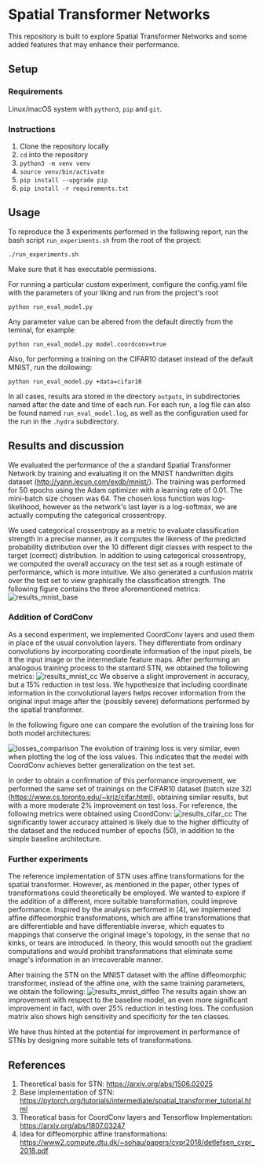 # Spatial Transformer Networks
This repository is built to explore Spatial Transformer Networks and some added features that may enhance their performance.

## Setup
### Requirements
Linux/macOS system with `python3`, `pip` and `git`.

### Instructions
1. Clone the repository locally
2. `cd` into the repository
3. `python3 -m venv venv`
4. `source venv/bin/activate`
5. `pip install --upgrade pip`
6. `pip install -r requirements.txt`
## Usage
To reproduce the 3 experiments performed in the following report, run the bash script `run_experiments.sh` from the root of the project:
```
./run_experiments.sh
```
Make sure that it has executable permissions.

For running a particular custom experiment, configure the config.yaml file with the parameters of your liking and run from the project's root
```
python run_eval_model.py
```
Any parameter value can be altered from the default directly from the teminal, for example:
```
python run_eval_model.py model.coordconv=true
```

Also, for performing a training on the CIFAR10 dataset instead of the default MNIST, run the dollowing:
```
python run_eval_model.py +data=cifar10
```

In all cases, results ara stored in the directory `outputs`, in subdirectories named after the date and time of each run. For each run, a log file can also be found named `run_eval_model.log`, as well as the configuration used for the run in the `.hydra` subdirectory.
 
## Results and discussion
We evaluated the performance of the a standard Spatial Transformer Network by training and evaluating it on the MNIST handwritten digits dataset (http://yann.lecun.com/exdb/mnist/). The training was performed for 50 epochs using the Adam optimizer with a learning rate of 0.01. The mini-batch size chosen was 64. The chosen loss function was log-likelihood, however as the network's last layer is a log-softmax, we are actually computing the categorical crossentropy.

We used categorical crossentropy as a metric to evaluate classification strength in a precise manner, as it computes the likeness of the predicted probability distribution over the 10 different digit classes with respect to the target (correct) distribution. 
In addition to using categorical crossentropy, we computed the overall accuracy on the test set as a rough estimate of performance, which is more intuitive. 
We also generated a cunfusion matrix over the test set to view graphically the classification strength. 
The following figure contains the three aforementioned metrics:
![results_mnist_base](figures/results_mnist_base.png)
### Addition of CordConv
As a second experiment, we implemented CoordConv layers and used them in place of the usual convolution layers. They differentiate from ordinary convolutions by incorporating coordinate information of the input pixels, be it the input image or the intermediate feature maps. After performing an analogous training process to the stantard STN, we obtained the following metrics:
![results_mnist_cc](figures/results_mnist_cc.png)
We observe a slight improvement in accuracy, but a 15% reduction in test loss. We hypothesize that including coordinate information in the convolutional layers helps recover information from the original input image after the (possibly severe) deformations performed by the spatial transformer.

In the following figure one can compare the evolution of the training loss for both model architectures:

![losses_comparison](figures/losses_comparison.png)
The evolution of training loss is very similar, even when plotting the log of the loss values. This indicates that the model with CoordConv achieves better generalization on the test set.

In order to obtain a confirmation of this performance improvement, we performed the same set of trainings on the CIFAR10 dataset (batch size 32) (https://www.cs.toronto.edu/~kriz/cifar.html), obtaining similar results, but with a more moderate 2% improvement on test loss. For reference, the following metrics were obtained using CoordConv: 
![results_cifar_cc](figures/results_cifar_cc.png)
The significantly lower accuracy attained is likely due to the higher difficulty of the dataset and the reduced number of epochs (50), in addition to the simple baseline architecture.

### Further experiments
The reference implementation of STN uses affine transformations for the spatial transformer. However, as mentioned in the paper, other types of transformations could theoretically be employed. We wanted to explore if the addition of a different, more suitable transformation, could improve performance. 
Inspired by the analysis performed in [4], we implemened affine diffeomorphic transformations, which are affine transformations that are differentiable and have differentiable inverse, which equates to mappings that conserve the original image's topology, in the sense that no kinks, or tears are introduced. In theory, this would smooth out the gradient computations and would prohibit transformations that eliminate some image's information in an irrecoverable manner.

After training the STN on the MNIST dataset with the affine diffeomorphic transformer, instead of the affine one, with the same training parameters, we obtain the following:
![results_mnist_diffeo](figures/results_mnist_diffeo.png)
The results again show an improvement with respect to the baseline model, an even more significant improvement in fact, with over 25% reduction in testing loss. The confusion matrix also shows high sensitivity and specificity for the ten classes.

We have thus hinted at the potential for improvement in performance of STNs by designing more suitable tets of transformations.


## References
1. Theoretical basis for STN: https://arxiv.org/abs/1506.02025
2. Base implementation of STN: https://pytorch.org/tutorials/intermediate/spatial_transformer_tutorial.html
3. Theoratical basis for CoordConv layers and Tensorflow Implementation: https://arxiv.org/abs/1807.03247
4. Idea for diffeomorphic affine transformations: https://www2.compute.dtu.dk/~sohau/papers/cvpr2018/detlefsen_cvpr_2018.pdf
